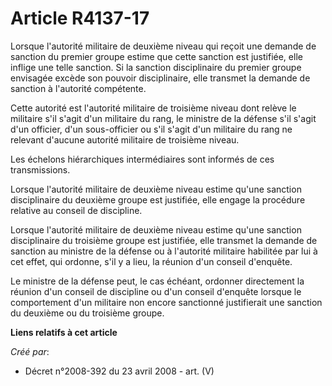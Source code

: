 # Article R4137-17

Lorsque l'autorité militaire de deuxième niveau qui reçoit une demande de sanction du premier groupe estime que cette
sanction est justifiée, elle inflige une telle sanction. Si la sanction disciplinaire du premier groupe envisagée excède son
pouvoir disciplinaire, elle transmet la demande de sanction à l'autorité compétente.

Cette autorité est l'autorité militaire de troisième niveau dont relève le militaire s'il s'agit d'un militaire du rang, le
ministre de la défense s'il s'agit d'un officier, d'un sous-officier ou s'il s'agit d'un militaire du rang ne relevant
d'aucune autorité militaire de troisième niveau.

Les échelons hiérarchiques intermédiaires sont informés de ces transmissions.

Lorsque l'autorité militaire de deuxième niveau estime qu'une sanction disciplinaire du deuxième groupe est justifiée, elle
engage la procédure relative au conseil de discipline.

Lorsque l'autorité militaire de deuxième niveau estime qu'une sanction disciplinaire du troisième groupe est justifiée, elle
transmet la demande de sanction au ministre de la défense ou à l'autorité militaire habilitée par lui à cet effet, qui
ordonne, s'il y a lieu, la réunion d'un conseil d'enquête.

Le ministre de la défense peut, le cas échéant, ordonner directement la réunion d'un conseil de discipline ou d'un conseil
d'enquête lorsque le comportement d'un militaire non encore sanctionné justifierait une sanction du deuxième ou du troisième
groupe.

**Liens relatifs à cet article**

_Créé par_:

  - Décret n°2008-392 du 23 avril 2008 - art. (V)
